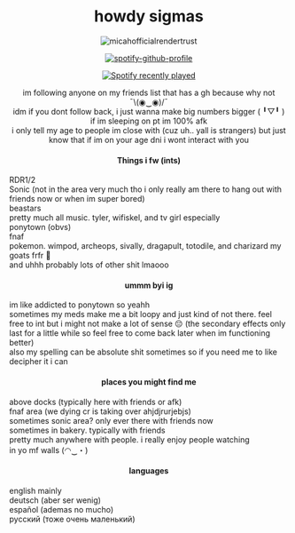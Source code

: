 <div align="center">
<img src="https://komarev.com/ghpvc/?username=piggeonna&style=plastic-square&color=c92644" alt=""/>
    <h1>
    howdy sigmas
  </div>
  <div align="center">
      
![micahofficialrendertrust](https://github.com/user-attachments/assets/9149dcd8-35b8-4e26-9bbf-cdbd2d53e20a)


[![spotify-github-profile](https://spotify-github-profile.kittinanx.com/api/view?uid=s12uenf3xuez4eu5dy28pfg15&cover_image=true&theme=novatorem&show_offline=true&background_color=121212&interchange=false&bar_color=53b14f&bar_color_cover=true)](https://spotify-github-profile.kittinanx.com/api/view?uid=s12uenf3xuez4eu5dy28pfg15&redirect=true)
      
[![Spotify recently played](https://spotify-recently-played-readme.vercel.app/api?user=s12uenf3xuez4eu5dy28pfg15&count=3)](https://open.spotify.com/user/s12uenf3xuez4eu5dy28pfg15)

<div>im following anyone on my friends list that has a gh because why not ¯⁠\⁠(⁠◉⁠‿⁠◉⁠)⁠/⁠¯</div>
<div>idm if you dont follow back, i just wanna make big numbers bigger (⁠ ⁠╹⁠▽⁠╹⁠ ⁠)</div>

<div>if im sleeping on pt im 100% afk</div>
i only tell my age to people im close with (cuz uh.. yall is strangers) but just know that if im on your age dni i wont interact with you

#### Things i fw (ints)
<div align="left">
RDR1/2
<br>
Sonic (not in the area very much tho i only really am there to hang out with friends now or when im super bored)
<br>
beastars
<br>
pretty much all music. tyler, wifiskel, and tv girl especially
<br>
ponytown (obvs)
<br>
fnaf
<br>
pokemon. wimpod, archeops, sivally, dragapult, totodile, and charizard my goats frfr 🙏
<br>
and uhhh probably lots of other shit lmaooo
<div align="center">

#### ummm byi ig
<div align="left">
im like addicted to ponytown so yeahh
<br>
sometimes my meds make me a bit loopy and just kind of not there. feel free to int but i might not make a lot of sense 😔 (the secondary effects only last for a little while so feel free to come back later when im functioning better)
<br>
also my spelling can be absolute shit sometimes so if you need me to like decipher it i can
<br>
<div align="center">

#### places you might find me
<div align="left">
above docks (typically here with friends or afk)
<br>
fnaf area (we dying cr is taking over ahjdjrurjebjs)
<br>
sometimes sonic area? only ever there with friends now
<br>
sometimes in bakery. typically with friends
<br>
pretty much anywhere with people. i really enjoy people watching
<br>
in yo mf walls (⁠◠⁠‿⁠・⁠)
<div align="center">
    
#### languages
<div align="left">
english mainly
<br>
deutsch (aber ser wenig)
<br>
español (ademas no mucho)
<br>
русский (тоже очень маленький)
<br>

<!--
**the-world-needs-wannabes/the-world-needs-wannabes** is a ✨ _special_ ✨ repository because its `README.md` (this file) appears on your GitHub profile.

Here are some ideas to get you started:

- 🔭 I’m currently working on ...
- 🌱 I’m currently learning ...
- 👯 I’m looking to collaborate on ...
- 🤔 I’m looking for help with ...
- 💬 Ask me about ...
- 📫 How to reach me: ...
- 😄 Pronouns: ...
- ⚡ Fun fact: ...
-->
